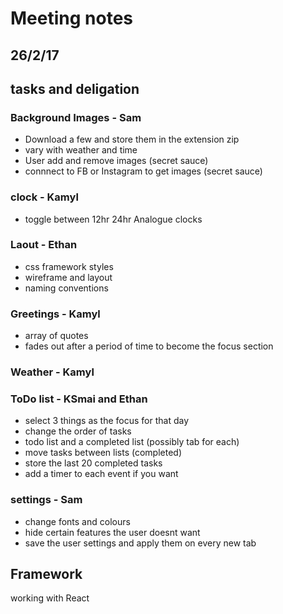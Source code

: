 # Meeting notes
## 26/2/17

## tasks and deligation

### Background Images - Sam
- Download a few and store them in the extension zip
- vary with weather and time
- User add and remove images (secret sauce)
- connnect to FB or Instagram to get images (secret sauce)

### clock - Kamyl
- toggle between 12hr 24hr Analogue clocks

### Laout - Ethan
- css framework styles
- wireframe and layout
- naming conventions

### Greetings - Kamyl
- array of quotes
- fades out after a period of time to become the focus section

### Weather - Kamyl

### ToDo list - KSmai and Ethan
- select 3 things as the focus for that day
- change the order of tasks
- todo list and a completed list (possibly tab for each)
- move tasks between lists (completed)
- store the last 20 completed tasks
- add a timer to each event if you want

### settings - Sam
- change fonts and colours
- hide certain features the user doesnt want
- save the user settings and apply them on every new tab

## Framework

working with React

